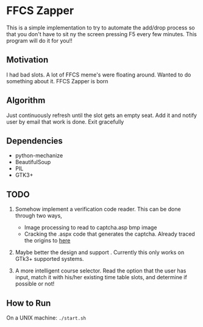 FFCS Zapper
===========

This is a simple implementation to try to automate the add/drop process so that
you don't have to sit ny the screen pressing F5 every few minutes. This program
will do it for you!! 

Motivation
----------

I had bad slots. A lot of FFCS meme's were floating around. Wanted to do
something about it. FFCS Zapper is born

Algorithm
---------

Just continuously refresh until the slot gets an empty seat. Add it and notify
user by email that work is done. Exit gracefully

Dependencies
------------

+ python-mechanize
+ BeautifulSoup
+ PIL
+ GTK3+

TODO
----

1. Somehow implement a verification code reader. This can be done through two
ways, 
    + Image processing to read to captcha.asp bmp image
    + Cracking the .aspx code that generates the captcha. Already traced the
    origins to [here](http://www.tipstricks.org)

2. Maybe better the design and support . Currently this only works on GTk3+ supported
systems.

3. A more intelligent course selector. Read the option that the user has input,
match it with his/her existing time table slots, and determine if possible or
not!


How to Run
----------

On a UNIX machine:
    `./start.sh`


